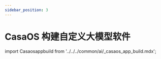 ```yaml
---
sidebar_position: 3
---
```


# CasaOS 构建自定义大模型软件

import Casaosappbuild from '../../../common/ai/\_casaos_app_build.mdx';

<Casaosappbuild />